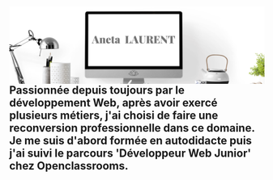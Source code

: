 <img align="right" src="Aneta.png" alt="photo">
 
<h2>Passionnée depuis toujours par le développement Web, après avoir exercé plusieurs métiers, j'ai choisi de faire une reconversion professionnelle dans ce domaine. Je me suis d'abord formée en autodidacte puis j'ai suivi le parcours 'Développeur Web Junior' chez Openclassrooms.</h2> 
<!--
**ANETA-LAURENT/ANETA-LAURENT** is a ✨ _special_ ✨ repository because its `README.md` (this file) appears on your GitHub profile.

Here are some ideas to get you started:

- 🔭 I’m currently working on ...
- 🌱 I’m currently learning ...
- 👯 I’m looking to collaborate on ...
- 🤔 I’m looking for help with ...
- 💬 Ask me about ...
- 📫 How to reach me: ...
- 😄 Pronouns: ...
- ⚡ Fun fact: ...
-->
